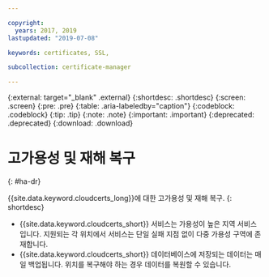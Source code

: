 ```yaml
---

copyright:
  years: 2017, 2019
lastupdated: "2019-07-08"

keywords: certificates, SSL, 

subcollection: certificate-manager

---
```


{:external: target="_blank" .external}
{:shortdesc: .shortdesc}
{:screen: .screen}
{:pre: .pre}
{:table: .aria-labeledby="caption"}
{:codeblock: .codeblock}
{:tip: .tip}
{:note: .note}
{:important: .important}
{:deprecated: .deprecated}
{:download: .download}

# 고가용성 및 재해 복구
{: #ha-dr}

{{site.data.keyword.cloudcerts_long}}에 대한 고가용성 및 재해 복구.
{: shortdesc}

* {{site.data.keyword.cloudcerts_short}} 서비스는 가용성이 높은 지역 서비스입니다. 지원되는 각 위치에서 서비스는 단일 실패 지점 없이 다중 가용성 구역에 존재합니다.
* {{site.data.keyword.cloudcerts_short}} 데이터베이스에 저장되는 데이터는 매일 백업됩니다. 위치를 복구해야 하는 경우 데이터를 복원할 수 있습니다.
